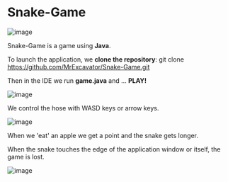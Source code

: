 # Snake-Game
![image](https://github.com/MrExcavator/Snake-Game/assets/122228423/8e067b5b-d435-4860-8ec3-4d2d9276e9ca)

Snake-Game is a game using **Java**. 

To launch the application, we **clone the repository**:
git clone https://github.com/MrExcavator/Snake-Game.git

Then in the IDE we run **game.java** and ... **PLAY!**

![image](https://github.com/MrExcavator/Snake-Game/assets/122228423/363f20a3-6065-4b8a-9fe1-f18fd01a7ac0)


We control the hose with WASD keys or arrow keys.

![image](https://github.com/MrExcavator/Snake-Game/assets/122228423/3c4e5702-62aa-406b-b44b-8c45e4a38979)

When we 'eat' an apple we get a point and the snake gets longer.

When the snake touches the edge of the application window or itself, the game is lost.  

![image](https://github.com/MrExcavator/Snake-Game/assets/122228423/eb9a3764-33bc-4bc4-b374-c7ad9fa6aa05)

